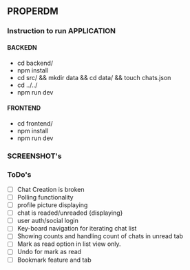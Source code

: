 ## PROPERDM

### Instruction to run APPLICATION

#### BACKEDN

- cd backend/
- npm install
- cd src/ && mkdir data && cd data/ && touch chats.json
- cd ../../
- npm run dev

#### FRONTEND

- cd frontend/
- npm install
- npm run dev

### SCREENSHOT's

### ToDo's

- [ ] Chat Creation is broken
- [ ] Polling functionality
- [ ] profile picture displaying
- [ ] chat is readed/unreaded {displaying}
- [ ] user auth/social login
- [ ] Key-board navigation for iterating chat list
- [ ] Showing counts and handling count of chats in unread tab
- [ ] Mark as read option in list view only.
- [ ] Undo for mark as read
- [ ] Bookmark feature and tab
